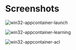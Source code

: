 # Screenshots

![win32-appcontainer-launch](https://github.com/user-attachments/assets/f4b531a7-a992-4bb4-8a69-81747f1e7839)

![win32-appcontainer-learning](https://github.com/user-attachments/assets/e60882d1-1c27-41a9-8dd0-1e9dd84042db)

![win32-appcontainer-acl](https://github.com/user-attachments/assets/10bd8305-b515-46f3-ba49-04456a6e1063)
